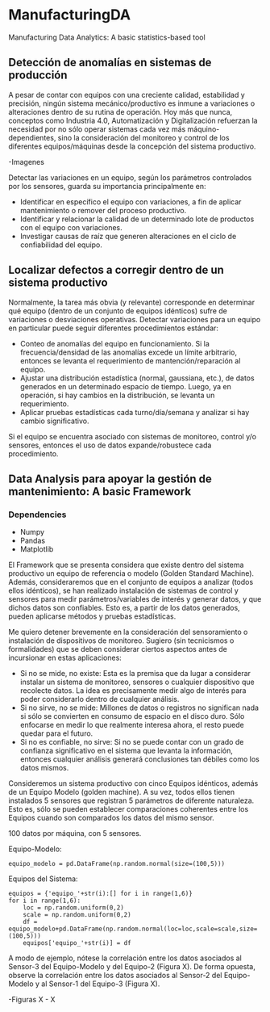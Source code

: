 # ManufacturingDA
Manufacturing Data Analytics: A basic statistics-based tool

## Detección de anomalías en sistemas de producción
A pesar de contar con equipos con una creciente calidad, estabilidad y precisión, ningún sistema mecánico/productivo es inmune a variaciones o alteraciones dentro de su rutina de operación. Hoy más que nunca, conceptos como Industria 4.0, Automatización y Digitalización refuerzan la necesidad por no sólo operar sistemas cada vez más máquino-dependientes, sino la consideración del monitoreo y control de los diferentes equipos/máquinas desde la concepción del sistema productivo.

-Imagenes

Detectar las variaciones en un equipo, según los parámetros controlados por los sensores, guarda su importancia principalmente en:
- Identificar en específico el equipo con variaciones, a fin de aplicar mantenimiento o remover del proceso productivo.
- Identificar y relacionar la calidad de un determinado lote de productos con el equipo con variaciones.
- Investigar causas de raíz que generen alteraciones en el ciclo de confiabilidad del equipo.

## Localizar defectos a corregir dentro de un sistema productivo
Normalmente, la tarea más obvia (y relevante) corresponde en determinar qué equipo (dentro de un conjunto de equipos idénticos) sufre de variaciones o desviaciones operativas. Detectar variaciones para un equipo en particular puede seguir diferentes procedimientos estándar:
- Conteo de anomalías del equipo en funcionamiento. Si la frecuencia/densidad de las anomalías excede un límite arbitrario, entonces se levanta el requerimiento de mantención/reparación al equipo.
- Ajustar una distribución estadística (normal, gaussiana, etc.), de datos generados en un determinado espacio de tiempo. Luego, ya en operación, si hay cambios en la distribución, se levanta un requerimiento.
- Aplicar pruebas estadísticas cada turno/día/semana y analizar si hay cambio significativo.

Si el equipo se encuentra asociado con sistemas de monitoreo, control y/o sensores, entonces el uso de datos expande/robustece cada procedimiento.

## Data Analysis para apoyar la gestión de mantenimiento: A basic Framework

### Dependencies
- Numpy
- Pandas
- Matplotlib

El Framework que se presenta considera que existe dentro del sistema productivo un equipo de referencia o modelo (Golden Standard Machine). Además, consideraremos que en el conjunto de equipos a analizar (todos ellos idénticos), se han realizado instalación de sistemas de control y sensores para medir parámetros/variables de interés y generar datos, y que dichos datos son confiables. Esto es, a partir de los datos generados, pueden aplicarse métodos y pruebas estadísticas.

Me quiero detener brevemente en la consideración del sensoramiento o instalación de dispositivos de monitoreo. Sugiero (sin tecnicismos o formalidades) que se deben considerar ciertos aspectos antes de incursionar en estas aplicaciones:

- Si no se mide, no existe: Esta es la premisa que da lugar a considerar instalar un sistema de monitoreo, sensores o cualquier dispositivo que recolecte datos. La idea es precisamente medir algo de interés para poder considerarlo dentro de cualquier análisis.
- Si no sirve, no se mide: Millones de datos o registros no significan nada si sólo se convierten en consumo de espacio en el disco duro. Sólo enfocarse en medir lo que realmente interesa ahora, el resto puede quedar para el futuro.
- Si no es confiable, no sirve: Si no se puede contar con un grado de confianza significativo en el sistema que levanta la información, entonces cualquier análisis generará conclusiones tan débiles como los datos mismos.

Consideremos un sistema productivo con cinco Equipos idénticos, además de un Equipo Modelo (golden machine). A su vez, todos ellos tienen instalados 5 sensores que registran 5 parámetros de diferente naturaleza. Esto es, sólo se pueden establecer comparaciones coherentes entre los Equipos cuando son comparados los datos del mismo sensor.

100 datos por máquina, con 5 sensores.

Equipo-Modelo:
```
equipo_modelo = pd.DataFrame(np.random.normal(size=(100,5)))
```

Equipos del Sistema:
```
equipos = {'equipo_'+str(i):[] for i in range(1,6)}
for i in range(1,6):
    loc = np.random.uniform(0,2)
    scale = np.random.uniform(0,2)
    df = equipo_modelo+pd.DataFrame(np.random.normal(loc=loc,scale=scale,size=(100,5)))
    equipos['equipo_'+str(i)] = df
```

A modo de ejemplo, nótese la correlación entre los datos asociados al Sensor-3 del Equipo-Modelo y del Equipo-2 (Figura X). De forma opuesta, observe la correlación entre los datos asociados al Sensor-2 del Equipo-Modelo y al Sensor-1 del Equipo-3 (Figura X).

-Figuras X - X





